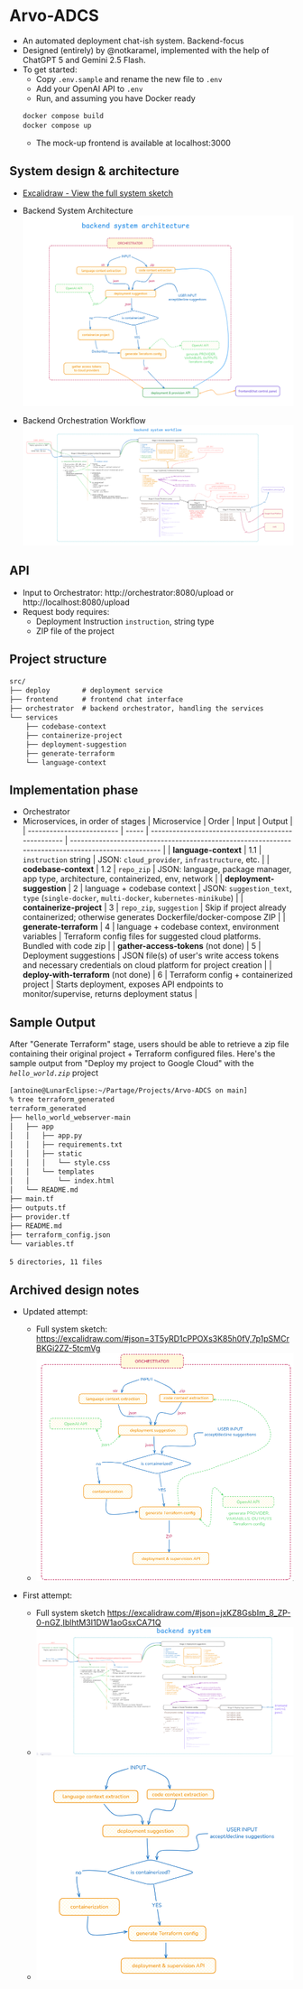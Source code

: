 # Arvo-ADCS

- An automated deployment chat-ish system. Backend-focus
- Designed (entirely) by @notkaramel, implemented with the help of ChatGPT 5 and Gemini 2.5 Flash.
- To get started:
  - Copy `.env.sample` and rename the new file to `.env`
  - Add your OpenAI API to `.env`
  - Run, and assuming you have Docker ready
  ```sh
  docker compose build
  docker compose up
  ```
  - The mock-up frontend is available at localhost:3000

## System design & architecture

- [Excalidraw - View the full system sketch](https://excalidraw.com/#json=gInCXAHm8vH-obkX1AcWq,J8VFlhV40FrXe3AYpPRxRw)

- Backend System Architecture
  ![Finalized Architecture](docs/Architecture_final.png)

- Backend Orchestration Workflow
  ![Finalized System Design & Workflow](docs/BackendWorkflow_final.png)

## API

- Input to Orchestrator: http://orchestrator:8080/upload or http://localhost:8080/upload
- Request body requires:
  - Deployment Instruction `instruction`, string type
  - ZIP file of the project

## Project structure

```
src/
├── deploy        # deployment service
├── frontend      # frontend chat interface
├── orchestrator  # backend orchestrator, handling the services
└── services
    ├── codebase-context
    ├── containerize-project
    ├── deployment-suggestion
    ├── generate-terraform
    └── language-context
```

## Implementation phase

- Orchestrator
- Microservices, in order of stages
  | Microservice | Order | Input | Output |
  | ------------------------- | ----- | -------------------------------------------------- | --------------------------------------------------------------------------------------------------- |
  | **language-context** | 1.1 | `instruction` string | JSON: `cloud_provider`, `infrastructure`, etc. |
  | **codebase-context** | 1.2 | `repo_zip` | JSON: language, package manager, app type, architecture, containerized, env, network |
  | **deployment-suggestion** | 2 | language + codebase context | JSON: `suggestion_text`, `type` (`single-docker`, `multi-docker`, `kubernetes-minikube`) |
  | **containerize-project** | 3 | `repo_zip`, `suggestion` | Skip if project already containerized; otherwise generates Dockerfile/docker-compose ZIP |
  | **generate-terraform** | 4 | language + codebase context, environment variables | Terraform config files for suggested cloud platforms. Bundled with code zip |
  | **gather-access-tokens** (not done) | 5 | Deployment suggestions | JSON file(s) of user's write access tokens and necessary credentials on cloud platform for project creation |
  | **deploy-with-terraform** (not done) | 6 | Terraform config + containerized project | Starts deployment, exposes API endpoints to monitor/supervise, returns deployment status |

## Sample Output

After "Generate Terraform" stage, users should be able to retrieve a zip file containing their original project + Terraform configured files. Here's the sample output from "Deploy my project to Google Cloud" with the _`hello_world.zip`_ project

```
[antoine@LunarEclipse:~/Partage/Projects/Arvo-ADCS on main]
% tree terraform_generated
terraform_generated
├── hello_world_webserver-main
│   ├── app
│   │   ├── app.py
│   │   ├── requirements.txt
│   │   ├── static
│   │   │   └── style.css
│   │   └── templates
│   │       └── index.html
│   └── README.md
├── main.tf
├── outputs.tf
├── provider.tf
├── README.md
├── terraform_config.json
└── variables.tf

5 directories, 11 files
```

## Archived design notes

- Updated attempt:

  - Full system sketch: https://excalidraw.com/#json=3T5yRD1cPPOXs3K85h0fV,7p1pSMCrBKGi2ZZ-5tcmVg
  - ![Microservices Architecture](docs/Architecture2.png)

- First attempt:
  - Full system sketch https://excalidraw.com/#json=jxKZ8GsbIm_8_ZP-0-nGZ,IblhtM3I1DW1aoGsxCA71Q
  - ![System design stages](docs/SystemDesign1.png)
  - ![Microservices Architecture](docs/Architecture1.png)
